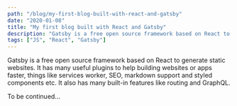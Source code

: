 ```yaml
---
path: "/blog/my-first-blog-built-with-react-and-gatsby"
date: "2020-01-08"
title: "My first blog built with React and Gatsby"
description: "Gatsby is a free open source framework based on React to generate static websites."
tags: ["JS", "React", "Gatsby"]
---
```


<p>Gatsby is a free open source framework based on React to generate static websites. It has many useful plugins to help building websites or apps faster, things like services worker, SEO, markdown support and styled components etc. It also has many built-in features like routing and GraphQL.</p>
<p>To be continued...</p>
